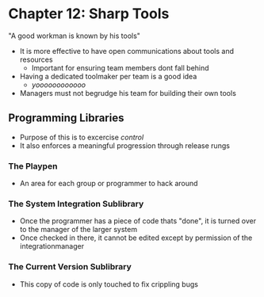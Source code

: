 # Chapter 12: Sharp Tools

"A good workman is known by his tools"

* It is more effective to have open communications about tools and resources
  * Important for ensuring team members dont fall behind
* Having a dedicated toolmaker per team is a good idea
  * *yoooooooooooo*
* Managers must not begrudge his team for building their own tools

## Programming Libraries

* Purpose of this is to excercise *control*
* It also enforces a meaningful progression through release rungs

### The Playpen

* An area for each group or programmer to hack around

### The System Integration Sublibrary

* Once the programmer has a piece of code thats "done", it is turned over to the manager of the larger system
* Once checked in there, it cannot be edited except by permission of the integrationmanager

### The Current Version Sublibrary

* This copy of code is only touched to fix crippling bugs
